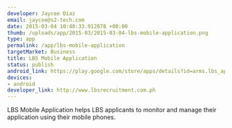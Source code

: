 ```yaml
--- 
developer: Jaycee Diaz
email: jaycee@s2-tech.com
date: 2015-03-04 10:40:33.912078 +00:00
thumb: /uploads/app/2015-03/2015-03-04-lbs-mobile-application.png
type: app
permalink: /app/lbs-mobile-application
targetMarket: Business
title: LBS Mobile Application
status: publish
android_link: https://play.google.com/store/apps/details?id=arms.lbs_app.com
devices: 
- android
developer_link: http://www.lbsrecruitment.com.ph
---
```


LBS Mobile Application helps LBS applicants to monitor and manage their application using their mobile phones.
